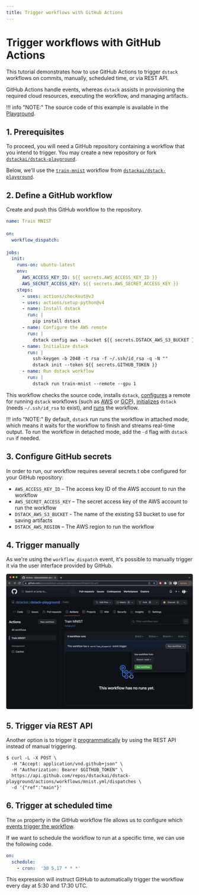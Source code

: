 ```yaml
---
title: Trigger workflows with GitHub Actions
---
```


# Trigger workflows with GitHub Actions 

This tutorial demonstrates how to use GitHub Actions to trigger `dstack` workflows on
commits, manually, scheduled time, or via REST API. 

GitHub Actions handle events, whereas `dstack` assists in provisioning the required cloud resources, executing the
workflow, and managing artifacts.

!!! info "NOTE:"
    The source code of this example is available in the [Playground](../playground.md).

## 1. Prerequisites

To proceed, you will need a GitHub repository containing a workflow that you intend to trigger. 
You may create a new repository or fork [`dstackai/dstack-playground`](https://github.com/dstackai/dstack-playground).

Below, we'll use
the [`train-mnist`](https://github.com/dstackai/dstack-playground/blob/main/.dstack/workflows/mnist.yaml) workflow
from [`dstackai/dstack-playground`](https://github.com/dstackai/dstack-playground).

## 2. Define a GitHub workflow

Create and push this GitHub workflow to the repository.

<div editor-title=".github/workflows/mnist.yml"> 

```yaml
name: Train MNIST

on:
  workflow_dispatch:

jobs:
  init:
    runs-on: ubuntu-latest
    env:
      AWS_ACCESS_KEY_ID: ${{ secrets.AWS_ACCESS_KEY_ID }}
      AWS_SECRET_ACCESS_KEY: ${{ secrets.AWS_SECRET_ACCESS_KEY }}
    steps:
      - uses: actions/checkout@v3
      - uses: actions/setup-python@v4
      - name: Install dstack
        run: |
          pip install dstack
      - name: Configure the AWS remote
        run: |
          dstack config aws --bucket ${{ secrets.DSTACK_AWS_S3_BUCKET }} --region ${{ secrets.DSTACK_AWS_REGION }}
      - name: Initialize dstack
        run: |
          ssh-keygen -b 2048 -t rsa -f ~/.ssh/id_rsa -q -N ""
          dstack init --token ${{ secrets.GITHUB_TOKEN }}
      - name: Run dstack workflow
        run: |
          dstack run train-mnist --remote --gpu 1
```

</div>

This workflow checks the source code, installs `dstack`, [configures](../reference/cli/config.md) a remote for
running `dstack` workflows (such as [AWS](../setup/aws.md) or [GCP](../setup/gcp.md)), [initializes](../reference/cli/init.md) `dstack` (needs `~/.ssh/id_rsa` to exist),
and [runs](../reference/cli/run.md) the workflow.

!!! info "NOTE:"
    By default, `dstack` run runs the workflow in attached mode, which means it waits for the workflow to finish and streams real-time 
    output. To run the workflow in detached mode, add the `-d` flag with `dstack run` if needed.

## 3. Configure GitHub secrets

In order to run, our workflow requires several secrets t obe configured for your GitHub repository:

- `AWS_ACCESS_KEY_ID` – The access key ID of the AWS account to run the workflow
- `AWS_SECRET_ACCESS_KEY` – The secret access key of the AWS account to run the workflow
- `DSTACK_AWS_S3_BUCKET` - The name of the existing S3 bucket to use for saving artifacts
- `DSTACK_AWS_REGION` – The AWS region to run the workflow

## 4. Trigger manually

As we're using the `workflow_dispatch` event, it's possible to manually trigger it via the user interface provided by GitHub.

![](dstack-playground-github-actions-ui.png)

## 5. Trigger via REST API

Another option is to trigger
it [programmatically](https://docs.github.com/en/rest/actions/workflows?apiVersion=2022-11-28#create-a-workflow-dispatch-event)
by using the REST API instead of manual triggering.

<div class="termy">

```shell
$ curl -L -X POST \
  -H "Accept: application/vnd.github+json" \
  -H "Authorization: Bearer $GITHUB_TOKEN" \
  https://api.github.com/repos/dstackai/dstack-playground/actions/workflows/mnist.yml/dispatches \
  -d '{"ref":"main"}'

```

</div>

## 6. Trigger at scheduled time 

The `on` property in the GitHub workflow file allows us to configure
which [events trigger the workflow](https://docs.github.com/en/actions/using-workflows/events-that-trigger-workflows).

If we want to schedule the workflow to run at a specific time, we can use the following code.

```yaml
on:
  schedule:
    - cron:  '30 5,17 * * *'
```

This expression will instruct GitHub to automatically trigger the workflow every day at 5:30 and 17:30 UTC.